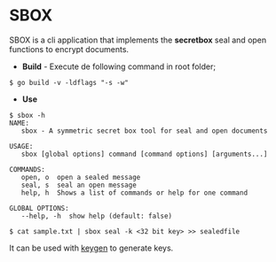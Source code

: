 # SBOX
SBOX is a cli application that implements the **secretbox** seal and open functions to encrypt documents.

* **Build** -  Execute de following command in root folder;
```
$ go build -v -ldflags "-s -w"
```

* **Use**
```
$ sbox -h
NAME:
   sbox - A symmetric secret box tool for seal and open documents

USAGE:
   sbox [global options] command [command options] [arguments...]

COMMANDS:
   open, o  open a sealed message
   seal, s  seal an open message
   help, h  Shows a list of commands or help for one command

GLOBAL OPTIONS:
   --help, -h  show help (default: false)

$ cat sample.txt | sbox seal -k <32 bit key> >> sealedfile
```

It can be used with [keygen](https://github.com/jcbritobr/keygen) to generate keys.